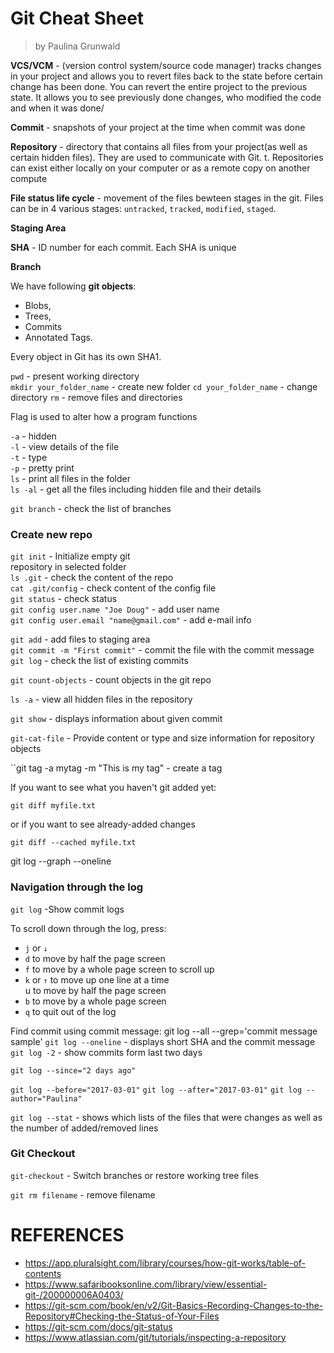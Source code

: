 # Git Cheat Sheet
> by Paulina Grunwald

__VCS/VCM__ - (version control system/source code manager) tracks changes in your project and allows you to revert files back to the state before certain change has been done. You can revert the entire project to the previous state. It allows you to see previously done changes, who modified the code and when it was done/

__Commit__ - snapshots of your project at the time when commit was done

__Repository__ - directory that contains all files from your project(as well as certain hidden files). They are used to communicate with Git. t. Repositories
can exist either locally on your computer or as a remote copy on another compute

__File status life cycle__ - movement of the files bewteen stages in the git. Files can be in 4 various stages: ``untracked``, ``tracked``, ``modified``, ``staged``.

__Staging Area__

__SHA__ - ID number for each commit. Each SHA is unique

__Branch__

We have following __git objects__:
- Blobs,
- Trees,
- Commits
- Annotated Tags.

Every object in Git has its own SHA1.

``pwd`` -  present working directory<br/>
``mkdir your_folder_name`` -  create new folder
``cd your_folder_name`` - change directory
``rm`` - remove files and directories

Flag is used to alter how a program functions

``-a`` - hidden<br/>
``-l`` - view details of the file<br/>
``-t`` - type<br/>
``-p`` - pretty print<br/>
``ls`` -  print all files in the folder<br/>
``ls -al`` - get all the files including hidden file and their details

``git branch`` - check the list of branches<br/>

### Create new repo

``git init`` - Initialize empty git<br/> repository in selected folder<br/>
``ls .git`` - check the content of the repo<br/>
``cat .git/config`` - check content of the config file<br/>
``git status`` - check status<br/>
``git config user.name "Joe Doug"`` - add user name<br/>
``git config user.email "name@gmail.com"`` - add e-mail info<br/>

``git add`` - add files to staging area<br/>
``git commit -m "First commit"`` - commit the file with the commit message<br/>
``git log`` - check the list of existing commits<br/>

``git count-objects`` - count objects in the git repo<br/>

``ls -a`` - view all hidden files in the repository

``git show`` - displays information about given commit

``git-cat-file`` - Provide content or type and size information for repository objects

``git tag -a mytag -m "This is my tag" - create a tag

If you want to see what you haven't git added yet:

``
git diff myfile.txt
``

or if you want to see already-added changes

``
git diff --cached myfile.txt
``

git log --graph --oneline

### Navigation through the log
``git log`` -Show commit logs

To scroll down through the log, press:
- ``j`` or ``↓``<br/>
- ``d`` to move by half the page screen<br/>
- ``f`` to move by a whole page screen to scroll up<br/>
- ``k`` or ``↑`` to move up one line at a time<br/>
 u to move by half the page screen<br/>
- ``b`` to move by a whole page screen<br/>
- ``q`` to quit out of the log<br/>


Find commit using commit message:
git log --all --grep='commit message sample'
 ``git log --oneline`` - displays short SHA and the commit message
``git log -2`` - show commits form last two days

``git log --since="2 days ago"``

``git log --before="2017-03-01"``
``git log --after="2017-03-01"``
``git log --author="Paulina"``

``git log --stat`` - shows which lists of the files that were changes as well as the number of added/removed lines


### Git Checkout
``git-checkout`` - Switch branches or restore working tree files

``git rm filename`` - remove filename


# REFERENCES
- https://app.pluralsight.com/library/courses/how-git-works/table-of-contents
- https://www.safaribooksonline.com/library/view/essential-git-/200000006A0403/
- https://git-scm.com/book/en/v2/Git-Basics-Recording-Changes-to-the-Repository#Checking-the-Status-of-Your-Files
- https://git-scm.com/docs/git-status
- https://www.atlassian.com/git/tutorials/inspecting-a-repository
